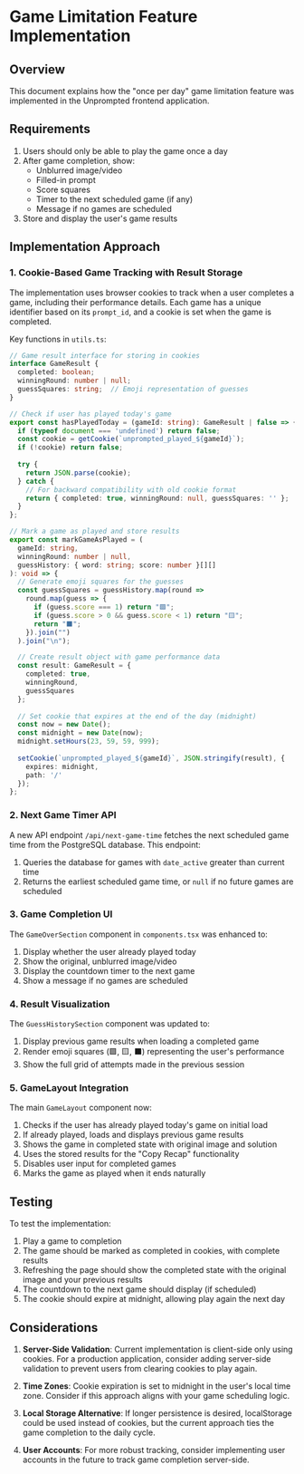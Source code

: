 # Game Limitation Feature Implementation

## Overview

This document explains how the "once per day" game limitation feature was implemented in the Unprompted frontend application.

## Requirements

1. Users should only be able to play the game once a day
2. After game completion, show:
   - Unblurred image/video
   - Filled-in prompt
   - Score squares
   - Timer to the next scheduled game (if any)
   - Message if no games are scheduled
3. Store and display the user's game results

## Implementation Approach

### 1. Cookie-Based Game Tracking with Result Storage

The implementation uses browser cookies to track when a user completes a game, including their performance details. Each game has a unique identifier based on its `prompt_id`, and a cookie is set when the game is completed.

Key functions in `utils.ts`:

```typescript
// Game result interface for storing in cookies
interface GameResult {
  completed: boolean;
  winningRound: number | null;
  guessSquares: string;  // Emoji representation of guesses
}

// Check if user has played today's game
export const hasPlayedToday = (gameId: string): GameResult | false => {
  if (typeof document === 'undefined') return false;
  const cookie = getCookie(`unprompted_played_${gameId}`);
  if (!cookie) return false;
  
  try {
    return JSON.parse(cookie);
  } catch {
    // For backward compatibility with old cookie format
    return { completed: true, winningRound: null, guessSquares: '' };
  }
};

// Mark a game as played and store results
export const markGameAsPlayed = (
  gameId: string, 
  winningRound: number | null, 
  guessHistory: { word: string; score: number }[][]
): void => {
  // Generate emoji squares for the guesses
  const guessSquares = guessHistory.map(round => 
    round.map(guess => {
      if (guess.score === 1) return "🟩";
      if (guess.score > 0 && guess.score < 1) return "🟨";
      return "⬛";
    }).join("")
  ).join("\n");

  // Create result object with game performance data
  const result: GameResult = {
    completed: true,
    winningRound,
    guessSquares
  };
  
  // Set cookie that expires at the end of the day (midnight)
  const now = new Date();
  const midnight = new Date(now);
  midnight.setHours(23, 59, 59, 999);
  
  setCookie(`unprompted_played_${gameId}`, JSON.stringify(result), {
    expires: midnight,
    path: '/'
  });
};
```

### 2. Next Game Timer API

A new API endpoint `/api/next-game-time` fetches the next scheduled game time from the PostgreSQL database. This endpoint:

1. Queries the database for games with `date_active` greater than current time
2. Returns the earliest scheduled game time, or `null` if no future games are scheduled

### 3. Game Completion UI

The `GameOverSection` component in `components.tsx` was enhanced to:
1. Display whether the user already played today
2. Show the original, unblurred image/video
3. Display the countdown timer to the next game
4. Show a message if no games are scheduled

### 4. Result Visualization

The `GuessHistorySection` component was updated to:
1. Display previous game results when loading a completed game
2. Render emoji squares (🟩, 🟨, ⬛) representing the user's performance
3. Show the full grid of attempts made in the previous session

### 5. GameLayout Integration

The main `GameLayout` component now:
1. Checks if the user has already played today's game on initial load
2. If already played, loads and displays previous game results
3. Shows the game in completed state with original image and solution
4. Uses the stored results for the "Copy Recap" functionality
5. Disables user input for completed games
6. Marks the game as played when it ends naturally

## Testing

To test the implementation:
1. Play a game to completion
2. The game should be marked as completed in cookies, with complete results
3. Refreshing the page should show the completed state with the original image and your previous results
4. The countdown to the next game should display (if scheduled)
5. The cookie should expire at midnight, allowing play again the next day

## Considerations

1. **Server-Side Validation**: Current implementation is client-side only using cookies. For a production application, consider adding server-side validation to prevent users from clearing cookies to play again.

2. **Time Zones**: Cookie expiration is set to midnight in the user's local time zone. Consider if this approach aligns with your game scheduling logic.

3. **Local Storage Alternative**: If longer persistence is desired, localStorage could be used instead of cookies, but the current approach ties the game completion to the daily cycle.

4. **User Accounts**: For more robust tracking, consider implementing user accounts in the future to track game completion server-side.